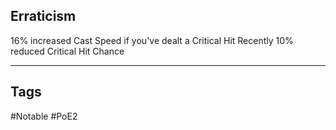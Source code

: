 ## Erraticism
16% increased Cast Speed if you've dealt a Critical Hit Recently
10% reduced Critical Hit Chance

---
## Tags
#Notable
#PoE2
